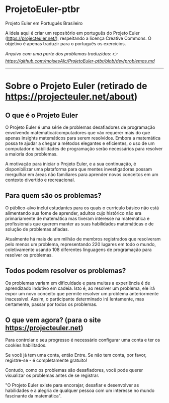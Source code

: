 # ProjetoEuler-ptbr
Projeto Euler em Português Brasileiro

A ideia aqui é criar um repositório em português do Projeto Euler (https://projecteuler.net/), respeitando a licença Creative Commons. O objetivo é apenas traduzir para o português os exercícios. 

*Arquivo com uma parte dos problemas traduzidos: :point_right: https://github.com/moisesAlc/ProjetoEuler-ptbr/blob/dev/problemas.md*

-----

# Sobre o Projeto Euler (retirado de https://projecteuler.net/about)

## O que é o Projeto Euler

O Projeto Euler é uma série de problemas desafiadores de programação envolvendo matemática/computadores que vão requerer mais do que apenas insights matemáticos para serem resolvidos. Embora a matemática possa te ajudar a chegar a métodos elegantes e eficientes, o uso de um computador e habilidades de programação serão necessários para resolver a maioria dos problemas.

A motivação para iniciar o Projeto Euler, e a sua continuação, é disponibilizar uma plataforma para que mentes investigadoras possam mergulhar em áreas não familiares para aprender novos conceitos em um contexto divertido e recreacional.

## Para quem são os problemas?

O público-alvo inclui estudantes para os quais o currículo básico não está alimentando sua fome de aprender, adultos cujo histórico não era primariamente de matemática mas tiveram interesse na matemática e profissionais que querem manter as suas habilidades matemáticas e de solução de problemas afiadas.

Atualmente há mais de um milhão de membros registrados que resolveram pelo menos um problema, representando 220 lugares em todo o mundo, coletivamente usando 108 diferentes linguagens de programação para resolver os problemas.

## Todos podem resolver os problemas?

Os problemas variam em dificuldade e para muitas a experiência é de aprendizado indutivo em cadeia. Isto é, ao resolver um problema, ele irá expor um novo conceito que permite resolver um problema anteriormente inacessível. Assim, o participante determinado irá lentamente, mas certamente, passar por todos os problemas.

## O que vem agora? (para o site https://projecteuler.net)

Para controlar o seu progresso é necessário configurar uma conta e ter os cookies habilitados.

Se você já tem uma conta, então Entre. Se não tem conta, por favor, registre-se - é completamente gratuito!

Contudo, como os problemas são desafiadores, você pode querer visualizar os problemas antes de se registrar.


"O Projeto Euler existe para encorajar, desafiar e desenvolver as habilidades e a alegria de qualquer pessoa com um interesse no mundo fascinante da matemática".
